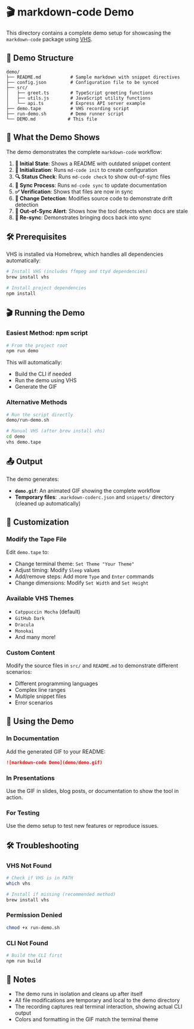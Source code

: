 # 🎬 markdown-code Demo

This directory contains a complete demo setup for showcasing the `markdown-code` package using [VHS](https://github.com/charmbracelet/vhs).

## 📁 Demo Structure

```
demo/
├── README.md           # Sample markdown with snippet directives
├── config.json         # Configuration file to be synced
├── src/
│   ├── greet.ts        # TypeScript greeting functions
│   ├── utils.js        # JavaScript utility functions
│   └── api.ts          # Express API server example
├── demo.tape           # VHS recording script
├── run-demo.sh         # Demo runner script
└── DEMO.md            # This file
```

## 🎥 What the Demo Shows

The demo demonstrates the complete `markdown-code` workflow:

1. **📄 Initial State**: Shows a README with outdated snippet content
2. **🚀 Initialization**: Runs `md-code init` to create configuration
3. **🔍 Status Check**: Runs `md-code check` to show out-of-sync files
4. **🔄 Sync Process**: Runs `md-code sync` to update documentation
5. **✅ Verification**: Shows that files are now in sync
6. **🔧 Change Detection**: Modifies source code to demonstrate drift detection
7. **🚨 Out-of-Sync Alert**: Shows how the tool detects when docs are stale
8. **🔄 Re-sync**: Demonstrates bringing docs back into sync

## 🛠️ Prerequisites

VHS is installed via Homebrew, which handles all dependencies automatically:

```bash
# Install VHS (includes ffmpeg and ttyd dependencies)
brew install vhs

# Install project dependencies
npm install
```

## 🎬 Running the Demo

### Easiest Method: npm script

```bash
# From the project root
npm run demo
```

This will automatically:

- Build the CLI if needed
- Run the demo using VHS
- Generate the GIF

### Alternative Methods

```bash
# Run the script directly
demo/run-demo.sh

# Manual VHS (after brew install vhs)
cd demo
vhs demo.tape
```

## 📤 Output

The demo generates:

- **`demo.gif`**: An animated GIF showing the complete workflow
- **Temporary files**: `.markdown-coderc.json` and `snippets/` directory (cleaned up automatically)

## 🎨 Customization

### Modify the Tape File

Edit `demo.tape` to:

- Change terminal theme: `Set Theme "Your Theme"`
- Adjust timing: Modify `Sleep` values
- Add/remove steps: Add more `Type` and `Enter` commands
- Change dimensions: Modify `Set Width` and `Set Height`

### Available VHS Themes

- `Catppuccin Mocha` (default)
- `GitHub Dark`
- `Dracula`
- `Monokai`
- And many more!

### Custom Content

Modify the source files in `src/` and `README.md` to demonstrate different scenarios:

- Different programming languages
- Complex line ranges
- Multiple snippet files
- Error scenarios

## 🚀 Using the Demo

### In Documentation

Add the generated GIF to your README:

```markdown
![markdown-code Demo](demo/demo.gif)
```

### In Presentations

Use the GIF in slides, blog posts, or documentation to show the tool in action.

### For Testing

Use the demo setup to test new features or reproduce issues.

## 🛠️ Troubleshooting

### VHS Not Found

```bash
# Check if VHS is in PATH
which vhs

# Install if missing (recommended method)
brew install vhs
```

### Permission Denied

```bash
chmod +x run-demo.sh
```

### CLI Not Found

```bash
# Build the CLI first
npm run build
```

## 📝 Notes

- The demo runs in isolation and cleans up after itself
- All file modifications are temporary and local to the demo directory
- The recording captures real terminal interaction, showing actual CLI output
- Colors and formatting in the GIF match the terminal theme
